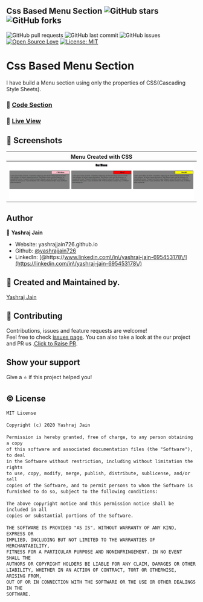 
## Css Based Menu Section ![GitHub stars](https://img.shields.io/github/stars/yashrajjain726/Css-Based-Menu-Section?style=social)![GitHub forks](https://img.shields.io/github/forks/yashrajjain726/Css-Based-Menu-Section?style=social) 
![GitHub pull requests](https://img.shields.io/github/issues-pr/yashrajjain726/Css-Based-Menu-Section) ![GitHub last commit](https://img.shields.io/github/last-commit/yashrajjain726/Css-Based-Menu-Section)  ![GitHub issues](https://img.shields.io/github/issues-raw/yashrajjain726/Css-Based-Menu-Section) [![Open Source Love](https://badges.frapsoft.com/os/v2/open-source.svg?v=103)](https://github.com/yashrajjain726/Css-Based-Menu-Section)
[![License: MIT](https://img.shields.io/badge/License-MIT-yellow.svg)](https://opensource.org/licenses/MIT)

#  Css Based Menu Section 

I have build a Menu section using only the properties of CSS(Cascading Style Sheets). 

### :file_folder: [Code Section](https://github.com/yashrajjain726/Css-Based-Menu-Section)

### :running: [Live View](https://yashrajjain726.github.io/Css-Based-Menu-Section/)
## 📱 Screenshots
|                                                     Menu Created with CSS                                             
|:----------------------------------------------------------------------------------------------------------------------:|
| ![](https://github.com/yashrajjain726/Css-Based-Menu-Section/blob/master/screenshots/menu.JPG) | 

## Author

👤 **Yashraj Jain**

* Website: yashrajjain726.github.io
* Github: [@yashrajjain726](https://github.com/yashrajjain726)
* LinkedIn: [@https:\/\/www.linkedin.com\/in\/yashraj-jain-695453178\/](https://linkedin.com/in\/yashraj-jain-695453178\/)

## 🙋 Created and Maintained by. 
[Yashraj Jain](https://github.com/yashrajjain726)

## 🤝 Contributing

Contributions, issues and feature requests are welcome!<br />Feel free to check [issues page](https://github.com/yashrajjain726/Css-Based-Menu-Section/issues). You can also take a look at the our project and PR us .[Click to Raise PR](https://github.com/yashrajjain726/Css-Based-Menu-Section/pulls).

## Show your support

Give a ⭐️ if this project helped you!

## © License 
```
MIT License

Copyright (c) 2020 Yashraj Jain

Permission is hereby granted, free of charge, to any person obtaining a copy
of this software and associated documentation files (the "Software"), to deal
in the Software without restriction, including without limitation the rights
to use, copy, modify, merge, publish, distribute, sublicense, and/or sell
copies of the Software, and to permit persons to whom the Software is
furnished to do so, subject to the following conditions:

The above copyright notice and this permission notice shall be included in all
copies or substantial portions of the Software.

THE SOFTWARE IS PROVIDED "AS IS", WITHOUT WARRANTY OF ANY KIND, EXPRESS OR
IMPLIED, INCLUDING BUT NOT LIMITED TO THE WARRANTIES OF MERCHANTABILITY,
FITNESS FOR A PARTICULAR PURPOSE AND NONINFRINGEMENT. IN NO EVENT SHALL THE
AUTHORS OR COPYRIGHT HOLDERS BE LIABLE FOR ANY CLAIM, DAMAGES OR OTHER
LIABILITY, WHETHER IN AN ACTION OF CONTRACT, TORT OR OTHERWISE, ARISING FROM,
OUT OF OR IN CONNECTION WITH THE SOFTWARE OR THE USE OR OTHER DEALINGS IN THE
SOFTWARE.
```
